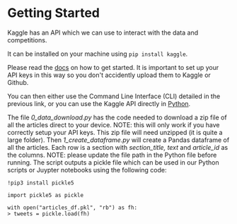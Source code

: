 # Getting Started

Kaggle has an API which we can use to interact with the data and competitions.

It can be installed on your machine using `pip install kaggle`.

Please read the [docs](https://www.kaggle.com/docs/api "Kaggle API") on how to get started. It is important to set up your API keys in this way so you don't accidently upload them to Kaggle or Github.

You can then either use the Command Line Interface (CLI) detailed in the previous link, or you can use the Kaggle API directly in [Python](https://technowhisp.com/kaggle-api-python-documentation/ "Python Kaggle API").

The file *0_data_download.py* has the code needed to download a zip file of all the articles direct to your device. NOTE: this will only work if you have correctly setup your API keys. This zip file will need unzipped (it is quite a large folder). Then *1_create_dataframe.py* will create a Pandas dataframe of all the articles. Each row is a section with *section_title, text* and *article_id* as the columns. NOTE: please update the file path in the Python file before running. The script outputs a pickle file which can be used in our Python scripts or Juypter notebooks using the following code:

```
!pip3 install pickle5

import pickle5 as pickle

with open("articles_df.pkl", "rb") as fh:
> tweets = pickle.load(fh)
```
